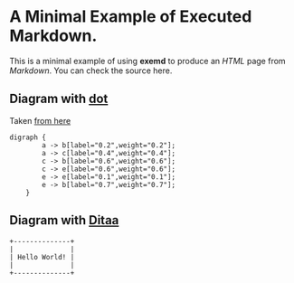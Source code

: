 # A Minimal Example of Executed Markdown.

This is a minimal example of using **exemd** to produce an _HTML_ page from _Markdown_. You can check the source here.

## Diagram with [dot](http://www.graphviz.org/)

Taken [from here](http://graphs.grevian.org/example)

```{dot ! xyz}
digraph {
        a -> b[label="0.2",weight="0.2"];
        a -> c[label="0.4",weight="0.4"];
        c -> b[label="0.6",weight="0.6"];
        c -> e[label="0.6",weight="0.6"];
        e -> e[label="0.1",weight="0.1"];
        e -> b[label="0.7",weight="0.7"];
    }
```

## Diagram with [Ditaa](http://ditaa.sourceforge.net/) 


```{ditaa ! }
+--------------+
|              |
| Hello World! |
|              |
+--------------+
```